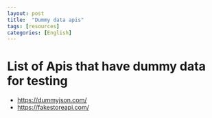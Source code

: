 ```yaml
---
layout: post
title:  "Dummy data apis"
tags: [resources]
categories: [English]
---
```

# List of Apis that have dummy data for testing

- https://dummyjson.com/
- https://fakestoreapi.com/